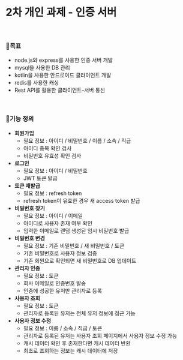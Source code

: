 # 2차 개인 과제 - 인증 서버
<br>

### 📕목표

- node.js와 express를 사용한 인증 서버 개발
- mysql을 사용한 DB 관리
- kotlin을 사용한 안드로이드 클라이언트 개발
- redis를 사용한 캐싱
- Rest API를 활용한 클라이언트-서버 통신

<br>

### 📗기능 정의

- **회원가입**
  - 필요 정보 : 아이디 / 비밀번호 / 이름 / 소속 / 직급
  - 아이디 중복 확인 검사
  - 비밀번호 유효성 확인 검사
- **로그인**
  - 필요 정보 : 아이디 / 비밀번호
  - JWT 토큰 발급
- **토큰 재발급**
  - 필요 정보 : refresh token
  - refresh token이 유효한 경우 새 access token 발급
- **비밀번호 찾기**
  - 필요 정보 : 아이디 / 이메일
  - 아이디로 사용자 존재 여부 확인
  - 입력한 이메일로 랜덤 생성된 임시 비밀번호 발급
- **비밀번호 변경**
  - 필요 정보 : 기존 비밀번호 / 새 비밀번호 / 토큰
  - 기존 비밀번호로 사용자 정보 검증
  - 기존 회원으로 확인되면 새 비밀번호로 DB 업데이트
- **관리자 인증**
  - 필요 정보 : 토큰
  - 회사 이메일로 인증번호 발송
  - 인증에 성공한 유저만 관리자로 등록
- **사용자 조회**
  - 필요 정보 : 토큰
  - 관리자로 등록된 유저는 전체 유저 정보에 접근 가능
- **사용자 정보 수정**
  - 필요 정보 : 이름 / 소속 / 직급 / 토큰
  - 관리자로 등록된 유저는 사용자 조회 페이지에서 사용자 정보 수정 가능
  - 캐시 데이터 확인 후 존재한다면 캐시 데이터 반환
  - 최초로 조회하는 정보는 캐시 데이터에 저장

